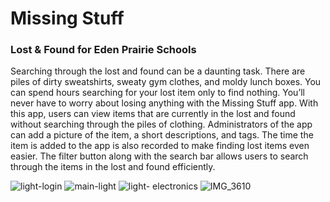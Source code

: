 # Missing Stuff
### Lost &amp; Found for Eden Prairie Schools

Searching through the lost and found can be a daunting task. There are piles of dirty sweatshirts, sweaty gym clothes, and moldy lunch boxes. You can spend hours searching for your lost item only to find nothing. 
You’ll never have to worry about losing anything with the Missing Stuff app. With this app, users can view items that are currently in the lost and found without searching through the piles of clothing. Administrators of the app can add a picture of the item, a short descriptions, and tags. The time the item is added to the app is also recorded to make finding lost items even easier. The filter button along with the search bar allows users to search through the items in the lost and found efficiently. 

![light-login](https://user-images.githubusercontent.com/94394689/171930935-768918a9-baac-4447-bf0e-a07df0f1e476.png)
![main-light](https://user-images.githubusercontent.com/94394689/171931351-faa4e24a-2bbb-451e-8f3b-abb2e6814d8e.png)
![light- electronics](https://user-images.githubusercontent.com/94394689/171931362-3724cfd4-1816-4382-a4aa-62589b9228e5.png)
![IMG_3610](https://user-images.githubusercontent.com/94394689/171931161-b1ed763c-b204-465a-a20e-2d9a8160a9b9.png)



